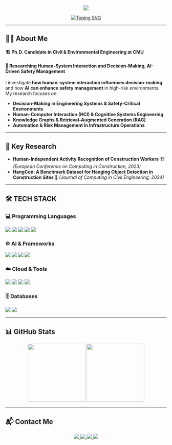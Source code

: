 <div align="center">
<img src="https://capsule-render.vercel.app/api?type=soft&color=C41230&height=180&section=header&text=Seongeun%20Park&fontSize=45&fontColor=ffffff&fontAlign=50&fontAlignY=50&font=Montserrat&desc=AI%20for%20Human-System%20Interaction%20|%20Decision%20Support&descAlign=50&descAlignY=70" />

  [![Typing SVG](https://readme-typing-svg.demolab.com?font=Helvetica&weight=500&size=30&pause=1000&color=374151&center=true&vCenter=true&random=true&width=800&height=70&lines=AI+for+Human-System+Interaction+%7C+Decision+Support;Risk+Analysis+%7C+Safety-Critical+Engineering;Knowledge+Graph+%7C+RAG+%7C+Automation)](https://git.io/typing-svg)
</div>


---

## 👨‍💻 About Me  
<div align="left">
  <h4> 🏗️ Ph.D. Candidate in Civil & Environmental Engineering at CMU </h4>
  <h4> 🔬 Researching Human-System Interaction and Decision-Making, AI-Driven Safety Management</h4>
</div>

I investigate **how human-system interaction influences decision-making** and how **AI can enhance safety management** in high-risk environments. My research focuses on:  
- **Decision-Making in Engineering Systems & Safety-Critical Environments**  
- **Human-Computer Interaction (HCI) & Cognitive Systems Engineering**  
- **Knowledge Graphs & Retrieval-Augmented Generation (RAG)**  
- **Automation & Risk Management in Infrastructure Operations**  

---

## 🔑 Key Research  
- **Human-Independent Activity Recognition of Construction Workers** 🏗️ *(European Conference on Computing in Construction, 2023)*  
- **HangCon: A Benchmark Dataset for Hanging Object Detection in Construction Sites** 📸 *(Journal of Computing in Civil Engineering, 2024)*  

---

## 🛠️ TECH STACK  

### 💻 Programming Languages  
<div align="left">
  <img src="https://img.shields.io/badge/Python-3776AB?style=for-the-badge&logo=Python&logoColor=white"/>
  <img src="https://img.shields.io/badge/C++-00599C?style=for-the-badge&logo=C%2B%2b&logoColor=white"/> 
  <img src="https://img.shields.io/badge/JavaScript-F7DF1E?style=for-the-badge&logo=JavaScript&logoColor=white"/> 
  <img src="https://img.shields.io/badge/R-276DC3?style=for-the-badge&logo=R&logoColor=white"/> 
  <img src="https://img.shields.io/badge/MATLAB-0076A8?style=for-the-badge&logo=MathWorks&logoColor=white"/>
</div>

### ⚙️ AI & Frameworks  
<div align="left">
  <img src="https://img.shields.io/badge/TensorFlow-FF6F00?style=for-the-badge&logo=TensorFlow&logoColor=white"/>
  <img src="https://img.shields.io/badge/PyTorch-EE4C2C?style=for-the-badge&logo=PyTorch&logoColor=white"/>
  <img src="https://img.shields.io/badge/Neo4j-008CC1?style=for-the-badge&logo=Neo4j&logoColor=white"/>
  <img src="https://img.shields.io/badge/Django-092E20?style=for-the-badge&logo=Django&logoColor=white"/>
</div>

### ☁️ Cloud & Tools  
<div align="left">
  <img src="https://img.shields.io/badge/Amazon AWS-232F3E?style=for-the-badge&logo=amazonaws&logoColor=white"/>
  <img src="https://img.shields.io/badge/Docker-2496ED?style=for-the-badge&logo=Docker&logoColor=white"/>
  <img src="https://img.shields.io/badge/Git-F05032?style=for-the-badge&logo=Git&logoColor=white"/>
  <img src="https://img.shields.io/badge/Tableau-E97627?style=for-the-badge&logo=Tableau&logoColor=white"/>
</div>

### 🗄️ Databases  
<div align="left">
  <img src="https://img.shields.io/badge/MySQL-4479A1?style=for-the-badge&logo=MySQL&logoColor=white"/>
  <img src="https://img.shields.io/badge/MongoDB-47A248?style=for-the-badge&logo=MongoDB&logoColor=white"/>
</div>

---

## 📊 GitHub Stats  
<div align="center">
  <img height="180em" src="https://github-readme-streak-stats.herokuapp.com/?user=separk-1&theme=ayu-mirage"/>
  <img height="180em" src="https://github-readme-stats.vercel.app/api/top-langs/?username=separk-1&layout=compact&theme=ayu-mirage"/>
</div>

---

## 📬 Contact Me  
<div align="center">
  <a href="mailto:seongeup@andrew.cmu.edu">
    <img src="https://img.shields.io/badge/Gmail-EA4335?style=for-the-badge&logo=gmail&logoColor=white"/>
  </a>
  <a href="https://github.com/separk-1">
    <img src="https://img.shields.io/badge/Github-181717?style=for-the-badge&logo=github&logoColor=white"/>
  </a>
  <a href="https://www.linkedin.com/in/separk111/">
    <img src="https://img.shields.io/badge/LinkedIn-0077B5?style=for-the-badge&logo=linkedin&logoColor=white"/>
  </a>
  <a href="https://separk-1.github.io">
    <img src="https://img.shields.io/badge/Website-4285F4?style=for-the-badge&logo=googlechrome&logoColor=white"/>
  </a>
</div>

